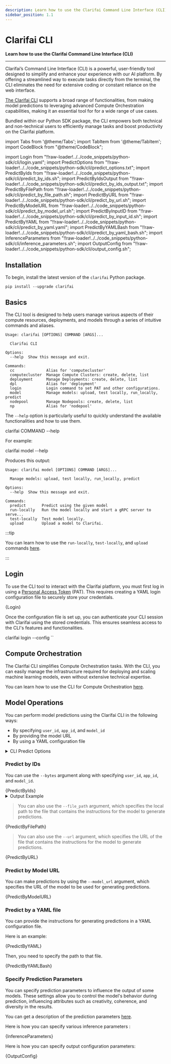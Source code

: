 ```yaml
---
description: Learn how to use the Clarifai Command Line Interface (CLI)
sidebar_position: 1.1
---
```


# Clarifai CLI

**Learn how to use the Clarifai Command Line Interface (CLI)**
<hr />

Clarifai’s Command Line Interface (CLI) is a powerful, user-friendly tool designed to simplify and enhance your experience with our AI platform. By offering a streamlined way to execute tasks directly from the terminal, the CLI eliminates the need for extensive coding or constant reliance on the web interface. 

[The Clarifai CLI](https://github.com/Clarifai/examples/tree/main/CLI) supports a broad range of functionalities, from making model predictions to leveraging advanced Compute Orchestration capabilities, making it an essential tool for for a wide range of use cases.

Bundled within our Python SDK package, the CLI empowers both technical and non-technical users to efficiently manage tasks and boost productivity on the Clarifai platform. 

import Tabs from '@theme/Tabs';
import TabItem from '@theme/TabItem';
import CodeBlock from "@theme/CodeBlock";

import Login from "!!raw-loader!../../code_snippets/python-sdk/cli/login.yaml";
import PredictOptions from "!!raw-loader!../../code_snippets/python-sdk/cli/predict_options.txt";
import PredictByIds from "!!raw-loader!../../code_snippets/python-sdk/cli/predict_by_ids.sh";
import PredictByIdsOutput from "!!raw-loader!../../code_snippets/python-sdk/cli/predict_by_ids_output.txt";
import PredictByFilePath from "!!raw-loader!../../code_snippets/python-sdk/cli/predict_by_file_path.sh";
import PredictByURL from "!!raw-loader!../../code_snippets/python-sdk/cli/predict_by_url.sh";
import PredictByModelURL from "!!raw-loader!../../code_snippets/python-sdk/cli/predict_by_model_url.sh";
import PredictByInputID from "!!raw-loader!../../code_snippets/python-sdk/cli/predict_by_input_id.sh";
import PredictByYAML from "!!raw-loader!../../code_snippets/python-sdk/cli/predict_by_yaml.yaml";
import PredictByYAMLBash from "!!raw-loader!../../code_snippets/python-sdk/cli/predict_by_yaml_bash.sh";
import InferenceParameters from "!!raw-loader!../../code_snippets/python-sdk/cli/inference_parameters.sh";
import OutputConfig from "!!raw-loader!../../code_snippets/python-sdk/cli/output_config.sh";

## Installation

To begin, install the latest version of the `clarifai` Python package.

```text
pip install --upgrade clarifai
```

## Basics

The CLI tool is designed to help users manage various aspects of their compute resources, deployments, and models through a series of intuitive commands and aliases. 

```text
Usage: clarifai [OPTIONS] COMMAND [ARGS]...

  Clarifai CLI

Options:
  --help  Show this message and exit.

Commands:
  cc              Alias for 'computecluster'
  computecluster  Manage Compute Clusters: create, delete, list
  deployment      Manage Deployments: create, delete, list
  dpl             Alias for 'deployment'
  login           Login command to set PAT and other configurations.
  model           Manage models: upload, test locally, run_locally, predict
  nodepool        Manage Nodepools: create, delete, list
  np              Alias for 'nodepool'

```

The `--help` option is particularly useful to quickly understand the available functionalities and how to use them.

<Tabs>
<TabItem value="bash" label="Bash">
    <CodeBlock className="language-yaml">
    clarifai COMMAND --help
</CodeBlock>
</TabItem>
</Tabs>

For example:

<Tabs>
<TabItem value="bash" label="Bash">
    <CodeBlock className="language-yaml">
    clarifai model --help
</CodeBlock>
</TabItem>
</Tabs>

Produces this output:

```text
Usage: clarifai model [OPTIONS] COMMAND [ARGS]...

  Manage models: upload, test locally, run_locally, predict

Options:
  --help  Show this message and exit.

Commands:
  predict       Predict using the given model
  run-locally   Run the model locally and start a gRPC server to serve...
  test-locally  Test model locally.
  upload        Upload a model to Clarifai.

```

:::tip

You can learn how to use the `run-locally`, `test-locally`, and `upload` commands [here](https://docs.clarifai.com/sdk/compute-orchestration/model-upload#step-4-test-the-model-locally). 

:::

## Login 

To use the CLI tool to interact with the Clarifai platform, you must first log in using a [Personal Access Token](https://docs.clarifai.com/clarifai-basics/authentication/personal-access-tokens) (PAT). This requires creating a YAML login configuration file to securely store your credentials.

<Tabs>
<TabItem value="yaml" label="YAML">
    <CodeBlock className="language-yaml">{Login}</CodeBlock>
</TabItem>
</Tabs>

Once the configuration file is set up, you can authenticate your CLI session with Clarifai using the stored credentials. This ensures seamless access to the CLI's features and functionalities.

<Tabs>
<TabItem value="bash" label="Bash">
    <CodeBlock className="language-text">
    clarifai login --config `<add-config-filepath-here>`
</CodeBlock>
</TabItem>
</Tabs>

## Compute Orchestration

The Clarifai CLI simplifies Compute Orchestration tasks. With the CLI, you can easily manage the infrastructure required for deploying and scaling machine learning models, even without extensive technical expertise. 

You can learn how to use the CLI for Compute Orchestration [here](https://docs.clarifai.com/sdk/compute-orchestration). 

## Model Operations

You can perform model predictions using the Clarifai CLI in the following ways:  

- By specifying `user_id`, `app_id`, and `model_id`
- By providing the model URL
- By using a YAML configuration file


<details>
  <summary>CLI Predict Options</summary>
    <CodeBlock className="language-text">{PredictOptions}</CodeBlock>
</details>

### Predict by IDs

You can use the `--bytes` argument along with specifying `user_id`, `app_id`, and `model_id`.

<Tabs>
<TabItem value="bash" label="Bash">
    <CodeBlock className="language-bash">{PredictByIds}</CodeBlock>
</TabItem>
</Tabs>

<details>
  <summary>Output Example</summary>
    <CodeBlock className="language-text">{PredictByIdsOutput}</CodeBlock>
</details>

> You can also use the `--file_path` argument, which specifies the local path to the file that contains the instructions for the model to generate predictions.

<Tabs>
<TabItem value="bash" label="Bash">
    <CodeBlock className="language-bash">{PredictByFilePath}</CodeBlock>
</TabItem>
</Tabs>

> You can also use the `--url` argument, which specifies the URL of the file that contains the instructions for the model to generate predictions.

<Tabs>
<TabItem value="bash" label="Bash">
    <CodeBlock className="language-bash">{PredictByURL}</CodeBlock>
</TabItem>
</Tabs>

<!--
> You can also use the `--input_id` argument, which specifies an existing input ID in the app for the model to predict.

<Tabs>
<TabItem value="bash" label="Bash">
    <CodeBlock className="language-bash">{PredictByInputID}</CodeBlock>
</TabItem>
</Tabs>

-->

### Predict by Model URL

You can make predictions by using the `--model_url` argument, which specifies the URL of the model to be used for generating predictions.

<Tabs>
<TabItem value="bash" label="Bash">
    <CodeBlock className="language-bash">{PredictByModelURL}</CodeBlock>
</TabItem>
</Tabs>

### Predict by a YAML file

You can provide the instructions for generating predictions in a YAML configuration file. 

Here is an example:

<Tabs>
<TabItem value="yaml" label="YAML">
    <CodeBlock className="language-yaml">{PredictByYAML}</CodeBlock>
</TabItem>
</Tabs>

Then, you need to specify the path to that file. 

<Tabs>
<TabItem value="bash" label="Bash">
    <CodeBlock className="language-bash">{PredictByYAMLBash}</CodeBlock>
</TabItem>
</Tabs>

### Specify Prediction Parameters

You can specify prediction parameters to influence the output of some models. These settings allow you to control the model's behavior during prediction, influencing attributes such as creativity, coherence, and diversity in the results.

You can get a description of the prediction parameters [here](https://docs.clarifai.com/sdk/Inference-from-AI-Models/Advance-Inference-Options/#prediction-paramaters). 

Here is how you can specify various inference parameters :

<Tabs>
<TabItem value="bash" label="Bash">
    <CodeBlock className="language-bash">{InferenceParameters}</CodeBlock>
</TabItem>
</Tabs>

Here is how you can specify output configuration parameters:

<Tabs>
<TabItem value="bash" label="Bash">
    <CodeBlock className="language-bash">{OutputConfig}</CodeBlock>
</TabItem>
</Tabs>
